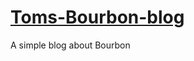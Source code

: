 # [Toms-Bourbon-blog](https://tommybyob.github.io/Toms-Bourbon-Blog/index.html)
A simple blog about Bourbon
